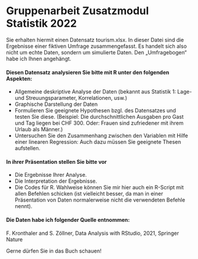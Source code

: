 # Gruppenarbeit Zusatzmodul Statistik 2022

Sie erhalten hiermit einen Datensatz tourism.xlsx. In dieser Datei sind die Ergebnisse einer
fiktiven Umfrage zusammengefasst. Es handelt sich also nicht um echte Daten, sondern um
simulierte Daten. Den „Umfragebogen“ habe ich Ihnen angehängt.

#### Diesen Datensatz analysieren Sie bitte mit R unter den folgenden Aspekten:
- Allgemeine deskriptive Analyse der Daten (bekannt aus Statistik 1: Lage- und
Streuungsparameter, Korrelationen, usw.)
- Graphische Darstellung der Daten
- Formulieren Sie geeignete Hypothesen bzgl. des Datensatzes und testen Sie diese.
(Beispiel: Die durchschnittlichen Ausgaben pro Gast und Tag liegen bei CHF 300.
Oder: Frauen sind zufriedener mit ihrem Urlaub als Männer.)
- Untersuchen Sie den Zusammenhang zwischen den Variablen mit Hilfe einer linearen
Regression: Auch dazu müssen Sie geeignete Thesen aufstellen.

#### In ihrer Präsentation stellen Sie bitte vor
- Die Ergebnisse Ihrer Analyse.
- Die Interpretation der Ergebnisse.
- Die Codes für R. Wahlweise können Sie mir hier auch ein R-Script mit allen Befehlen
schicken (ist vielleicht besser, da man in einer Präsentation von Daten normalerweise
nicht die verwendeten Befehle nennt).

#### Die Daten habe ich folgender Quelle entnommen:
F. Kronthaler and S. Zöllner, Data Analysis with RStudio, 2021, Springer Nature

Gerne dürfen Sie in das Buch schauen!
